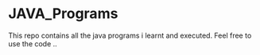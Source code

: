 # JAVA_Programs
This repo contains all the java programs i learnt and executed.
Feel free to use the code .. 
